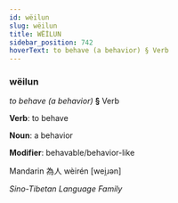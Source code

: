 ```yaml
---
id: wëilun
slug: wëilun
title: WËİLUN
sidebar_position: 742
hoverText: to behave (a behavior) § Verb
---
```


### wëilun

*to behave (a behavior)* **§** Verb

**Verb**: to behave

**Noun**: a behavior

**Modifier**: behavable/behavior-like

Mandarin 為人 wèirén [wei̯ɹən]

*Sino-Tibetan Language Family*